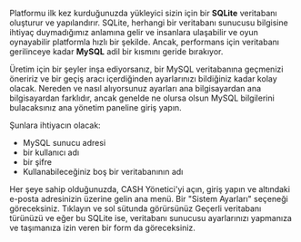 Platformu ilk kez kurduğunuzda yükleyici sizin için bir **SQLite** veritabanı oluşturur ve yapılandırır.
SQLite, herhangi bir veritabanı sunucusu bilgisine ihtiyaç duymadığımız anlamına gelir ve insanlara ulaşabilir ve oyun oynayabilir
platformla hızlı bir şekilde. Ancak, performans için veritabanı gerilinceye kadar **MySQL** adil bir kısmını geride bırakıyor.

Üretim için bir şeyler inşa ediyorsanız, bir MySQL veritabanına geçmenizi öneririz ve
bir geçiş aracı içerdiğinden ayarlarınızı bildiğiniz kadar kolay olacak. Nereden ve nasıl alıyorsunuz
ayarları ana bilgisayardan ana bilgisayardan farklıdır, ancak genelde ne olursa olsun MySQL bilgilerini bulacaksınız
ana yönetim paneline giriş yapın.

Şunlara ihtiyacın olacak:

 - MySQL sunucu adresi
 - bir kullanıcı adı
 - bir şifre
 - Kullanabileceğiniz boş bir veritabanının adı

Her şeye sahip olduğunuzda, CASH Yönetici'yi açın, giriş yapın ve altındaki e-posta adresinizin üzerine gelin
ana menü. Bir "Sistem Ayarları" seçeneği göreceksiniz. Tıklayın ve sol sütunda görürsünüz
Geçerli veritabanı türünüzü ve eğer bu SQLite ise, veritabanı sunucusu ayarlarınızı yapmanıza ve taşımanıza izin veren bir form da göreceksiniz.
